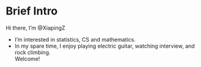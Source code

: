 # Brief Intro
Hi there, I’m @XiapingZ
- I’m interested in statistics, CS and mathematics.
- In my spare time, I enjoy playing electric guitar, watching interview, and rock climbing.  
Welcome!

<!---
XiapingZ/XiapingZ is a ✨ special ✨ repository because its `README.md` (this file) appears on your GitHub profile.
You can click the Preview link to take a look at your changes.
--->
